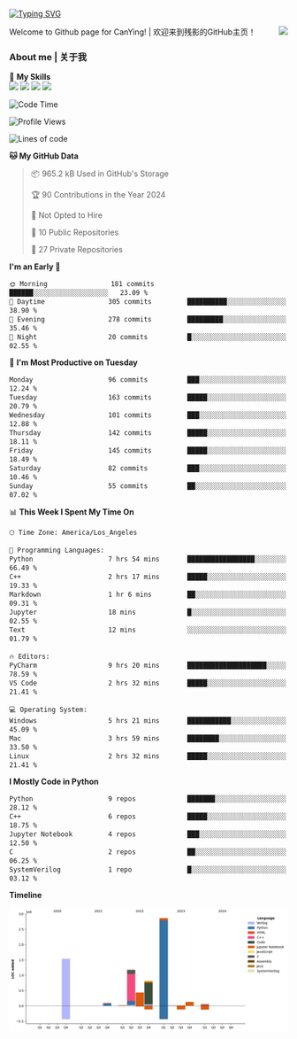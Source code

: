 [![Typing SVG](https://readme-typing-svg.herokuapp.com?size=25&duration=3500&color=00FFFF&vCenter=true&width=250&height=40&lines=Hi+Welcome+%F0%9F%91%8B%F0%9F%8F%BB;I'm+CanYing|残影)](https://git.io/typing-svg)

<a href="#">
  <img align="right" src="https://github-readme-stats.vercel.app/api?username=CanYing0913&count_private=true&rank_icon=github&show_icons=true&bg_color=15,f2f7fd,E0EAFC&" />
</a>

Welcome to Github page for CanYing! | 欢迎来到残影的GitHub主页！

### About me | 关于我

🌟 **My Skills**  
![](https://img.shields.io/badge/-C-A8B9CC?style=flat-square&logo=C&logoColor=fff)
![](https://img.shields.io/badge/-C++-00599C?style=flat-square&logo=Cpp&logoColor=fff)
![](https://img.shields.io/badge/-Python-3776AB?style=flat-square&logo=Python&logoColor=fff)
![](https://img.shields.io/badge/-Linux-000000?style=flat-square&logo=Linux&logoColor=fff)

<!--START_SECTION:waka-->
![Code Time](http://img.shields.io/badge/Code%20Time-27%20hrs%2051%20mins-blue)

![Profile Views](http://img.shields.io/badge/Profile%20Views-58-blue)

![Lines of code](https://img.shields.io/badge/From%20Hello%20World%20I%27ve%20Written-7.1%20million%20lines%20of%20code-blue)

**🐱 My GitHub Data** 

> 📦 965.2 kB Used in GitHub's Storage 
 > 
> 🏆 90 Contributions in the Year 2024
 > 
> 🚫 Not Opted to Hire
 > 
> 📜 10 Public Repositories 
 > 
> 🔑 27 Private Repositories 
 > 
**I'm an Early 🐤** 

```text
🌞 Morning                181 commits         ██████░░░░░░░░░░░░░░░░░░░   23.09 % 
🌆 Daytime                305 commits         ██████████░░░░░░░░░░░░░░░   38.90 % 
🌃 Evening                278 commits         █████████░░░░░░░░░░░░░░░░   35.46 % 
🌙 Night                  20 commits          █░░░░░░░░░░░░░░░░░░░░░░░░   02.55 % 
```
📅 **I'm Most Productive on Tuesday** 

```text
Monday                   96 commits          ███░░░░░░░░░░░░░░░░░░░░░░   12.24 % 
Tuesday                  163 commits         █████░░░░░░░░░░░░░░░░░░░░   20.79 % 
Wednesday                101 commits         ███░░░░░░░░░░░░░░░░░░░░░░   12.88 % 
Thursday                 142 commits         █████░░░░░░░░░░░░░░░░░░░░   18.11 % 
Friday                   145 commits         █████░░░░░░░░░░░░░░░░░░░░   18.49 % 
Saturday                 82 commits          ███░░░░░░░░░░░░░░░░░░░░░░   10.46 % 
Sunday                   55 commits          ██░░░░░░░░░░░░░░░░░░░░░░░   07.02 % 
```


📊 **This Week I Spent My Time On** 

```text
🕑︎ Time Zone: America/Los_Angeles

💬 Programming Languages: 
Python                   7 hrs 54 mins       █████████████████░░░░░░░░   66.49 % 
C++                      2 hrs 17 mins       █████░░░░░░░░░░░░░░░░░░░░   19.33 % 
Markdown                 1 hr 6 mins         ██░░░░░░░░░░░░░░░░░░░░░░░   09.31 % 
Jupyter                  18 mins             █░░░░░░░░░░░░░░░░░░░░░░░░   02.55 % 
Text                     12 mins             ░░░░░░░░░░░░░░░░░░░░░░░░░   01.79 % 

🔥 Editors: 
PyCharm                  9 hrs 20 mins       ████████████████████░░░░░   78.59 % 
VS Code                  2 hrs 32 mins       █████░░░░░░░░░░░░░░░░░░░░   21.41 % 

💻 Operating System: 
Windows                  5 hrs 21 mins       ███████████░░░░░░░░░░░░░░   45.09 % 
Mac                      3 hrs 59 mins       ████████░░░░░░░░░░░░░░░░░   33.50 % 
Linux                    2 hrs 32 mins       █████░░░░░░░░░░░░░░░░░░░░   21.41 % 
```

**I Mostly Code in Python** 

```text
Python                   9 repos             ███████░░░░░░░░░░░░░░░░░░   28.12 % 
C++                      6 repos             █████░░░░░░░░░░░░░░░░░░░░   18.75 % 
Jupyter Notebook         4 repos             ███░░░░░░░░░░░░░░░░░░░░░░   12.50 % 
C                        2 repos             ██░░░░░░░░░░░░░░░░░░░░░░░   06.25 % 
SystemVerilog            1 repo              █░░░░░░░░░░░░░░░░░░░░░░░░   03.12 % 
```



**Timeline**

![Lines of Code chart](https://raw.githubusercontent.com/CanYing0913/CanYing0913/master/assets/bar_graph.png)


<!--END_SECTION:waka-->
